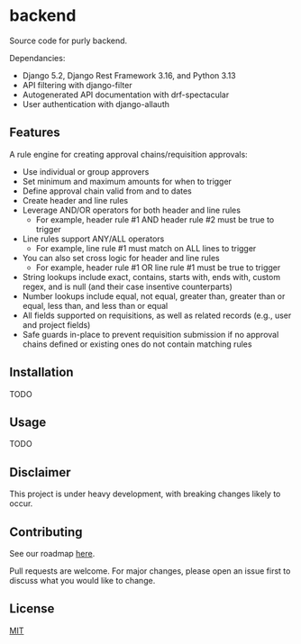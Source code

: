 # backend

Source code for purly backend.

Dependancies:

- Django 5.2, Django Rest Framework 3.16, and Python 3.13
- API filtering with django-filter
- Autogenerated API documentation with drf-spectacular
- User authentication with django-allauth


## Features

A rule engine for creating approval chains/requisition approvals:

- Use individual or group approvers
- Set minimum and maximum amounts for when to trigger
- Define approval chain valid from and to dates
- Create header and line rules
- Leverage AND/OR operators for both header and line rules
    - For example, header rule #1 AND header rule #2 must be true to trigger
- Line rules support ANY/ALL operators
    - For example, line rule #1 must match on ALL lines to trigger
- You can also set cross logic for header and line rules
    - For example, header rule #1 OR line rule #1 must be true to trigger
- String lookups include exact, contains, starts with, ends with, custom regex, and is null (and their case insentive counterparts)
- Number lookups include equal, not equal, greater than, greater than or equal, less than, and less than or equal
- All fields supported on requisitions, as well as related records (e.g., user and project fields)
- Safe guards in-place to prevent requisition submission if no approval chains defined or existing ones do not contain matching rules

## Installation

TODO

## Usage

TODO

## Disclaimer

This project is under heavy development, with breaking changes likely to occur.

## Contributing

See our roadmap [here](https://github.com/orgs/getpurly/projects/3).

Pull requests are welcome. For major changes, please open an issue first to discuss what you would like to change.

## License

[MIT](https://github.com/getpurly/backend/blob/main/LICENSE)
